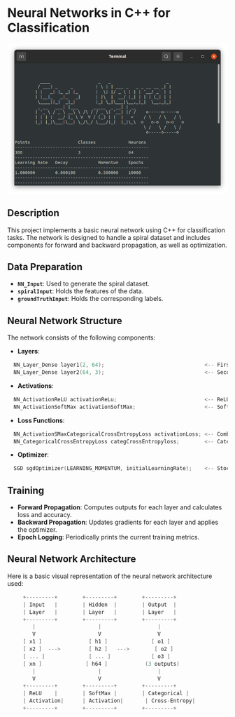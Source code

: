 # Neural Networks in C++ for Classification
![alt text](image.png)

## Description
This project implements a basic neural network using C++ for classification tasks. The network is designed to handle a spiral dataset and includes components for forward and backward propagation, as well as optimization.

## Data Preparation

- **`NN_Input`**: Used to generate the spiral dataset.
- **`spiralInput`**: Holds the features of the data.
- **`groundTruthInput`**: Holds the corresponding labels.

## Neural Network Structure

The network consists of the following components:

- **Layers**:
```cpp
  NN_Layer_Dense layer1(2, 64);                                <-- First dense layer with 2 inputs and 64 neurons.
  NN_Layer_Dense layer2(64, 3);                                <-- Second dense layer with 64 inputs and 3 outputs.
```
- **Activations**:
```cpp
  NN_ActivationReLU activationReLu;                            <-- ReLU activation function for the hidden layer.
  NN_ActivationSoftMax activationSoftMax;                      <-- SoftMax activation function for the output layer.
```
- **Loss Functions**:
```cpp
  NN_ActivationSMaxCategoricalCrossEntropyLoss activationLoss; <-- Combined SoftMax activation and categorical cross-entropy loss.
  NN_CategoricalCrossEntropyLoss categCrossEntropyloss;        <-- Categorical cross-entropy loss.
```
- **Optimizer**:
```cpp
  SGD sgdOptimizer(LEARNING_MOMENTUM, initialLearningRate);    <-- Stochastic Gradient Descent optimizer with momentum.
```
## Training

- **Forward Propagation**: Computes outputs for each layer and calculates loss and accuracy.
- **Backward Propagation**: Updates gradients for each layer and applies the optimizer.
- **Epoch Logging**: Periodically prints the current training metrics.

## Neural Network Architecture

Here is a basic visual representation of the neural network architecture used:
```cpp
     +---------+        +---------+        +---------+
     | Input   |        | Hidden  |        | Output  |
     | Layer   |        | Layer   |        | Layer   |
     +---------+        +---------+        +---------+
        |                    |                  |
        V                    V                  V
     [ x1 ]               [ h1 ]              [ o1 ]
     [ x2 ]  --->         [ h2 ]   --->        [ o2 ]
     [ ... ]              [ ... ]             [ o3 ]
     [ xn ]              [ h64 ]            (3 outputs)
        |                    |                  |
        V                    V                  V
     +---------+        +---------+        +---------+
     | ReLU    |        | SoftMax |        | Categorical |
     | Activation|      | Activation|       | Cross-Entropy|
     +---------+        +---------+        +---------+

```